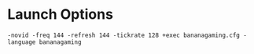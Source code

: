 # Launch Options

```
-novid -freq 144 -refresh 144 -tickrate 128 +exec bananagaming.cfg -language bananagaming
```